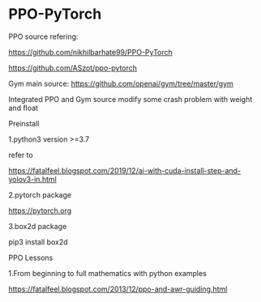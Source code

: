 # PPO-PyTorch
PPO source refering: 

https://github.com/nikhilbarhate99/PPO-PyTorch

https://github.com/ASzot/ppo-pytorch

Gym main source: https://github.com/openai/gym/tree/master/gym

Integrated PPO and Gym source
modify some crash problem with weight and float

Preinstall

1.python3 version >=3.7

refer to

https://fatalfeel.blogspot.com/2019/12/ai-with-cuda-install-step-and-yolov3-in.html

2.pytorch package

https://pytorch.org

3.box2d package

pip3 install box2d

PPO Lessons

1.From beginning to full mathematics with python examples

https://fatalfeel.blogspot.com/2013/12/ppo-and-awr-guiding.html
